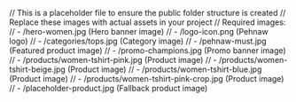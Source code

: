 // This is a placeholder file to ensure the public folder structure is created
// Replace these images with actual assets in your project
// Required images:
// - /hero-women.jpg (Hero banner image)
// - /logo-icon.png (Pehnaw logo)
// - /categories/tops.jpg (Category image)
// - /pehnaw-must.jpg (Featured product image)
// - /promo-champions.jpg (Promo banner image)
// - /products/women-tshirt-pink.jpg (Product image)
// - /products/women-tshirt-beige.jpg (Product image)
// - /products/women-tshirt-blue.jpg (Product image)
// - /products/women-tshirt-pink-crop.jpg (Product image)
// - /placeholder-product.jpg (Fallback product image)
